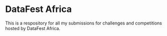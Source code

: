 # DataFest Africa
 This is a respository for all my submissions for challenges and competitions hosted by DataFest Africa.
